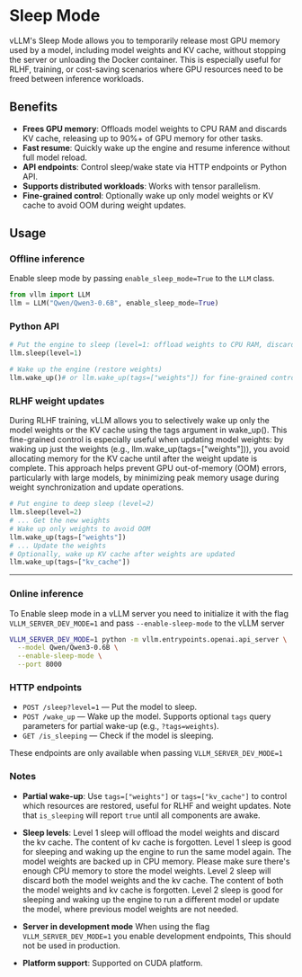 # Sleep Mode

vLLM's Sleep Mode allows you to temporarily release most GPU memory used by a model, including model weights and KV cache, without stopping the server or unloading the Docker container. This is especially useful for RLHF, training, or cost-saving scenarios where GPU resources need to be freed between inference workloads.

## Benefits

- **Frees GPU memory**: Offloads model weights to CPU RAM and discards KV cache, releasing up to 90%+ of GPU memory for other tasks.
- **Fast resume**: Quickly wake up the engine and resume inference without full model reload.
- **API endpoints**: Control sleep/wake state via HTTP endpoints or Python API.
- **Supports distributed workloads**: Works with tensor parallelism.
- **Fine-grained control**: Optionally wake up only model weights or KV cache to avoid OOM during weight updates.

## Usage

### Offline inference

Enable sleep mode by passing `enable_sleep_mode=True` to the `LLM` class.

```python
from vllm import LLM
llm = LLM("Qwen/Qwen3-0.6B", enable_sleep_mode=True)
```

### Python API

```python
# Put the engine to sleep (level=1: offload weights to CPU RAM, discard KV cache)
llm.sleep(level=1)

# Wake up the engine (restore weights)
llm.wake_up()# or llm.wake_up(tags=["weights"]) for fine-grained control
```

### RLHF weight updates

During RLHF training, vLLM allows you to selectively wake up only the model weights or the KV cache using the tags argument in wake_up(). This fine-grained control is especially useful when updating model weights: by waking up just the weights (e.g., llm.wake_up(tags=["weights"])), you avoid allocating memory for the KV cache until after the weight update is complete. This approach helps prevent GPU out-of-memory (OOM) errors, particularly with large models, by minimizing peak memory usage during weight synchronization and update operations.

```python
# Put engine to deep sleep (level=2)
llm.sleep(level=2)
# ... Get the new weights
# Wake up only weights to avoid OOM
llm.wake_up(tags=["weights"])
# ... Update the weights
# Optionally, wake up KV cache after weights are updated
llm.wake_up(tags=["kv_cache"])
```

---

### Online inference

To Enable sleep mode in a vLLM server you need to initialize it with the flag `VLLM_SERVER_DEV_MODE=1` and pass `--enable-sleep-mode` to the vLLM server

```bash
VLLM_SERVER_DEV_MODE=1 python -m vllm.entrypoints.openai.api_server \
  --model Qwen/Qwen3-0.6B \
  --enable-sleep-mode \
  --port 8000
```

### HTTP endpoints

- `POST /sleep?level=1` — Put the model to sleep.
- `POST /wake_up` — Wake up the model. Supports optional `tags` query parameters for partial wake-up (e.g., `?tags=weights`).
- `GET /is_sleeping` — Check if the model is sleeping.

These endpoints are only available when passing `VLLM_SERVER_DEV_MODE=1`

### Notes

- **Partial wake-up**: Use `tags=["weights"]` or `tags=["kv_cache"]` to control which resources are restored, useful for RLHF and weight updates. Note that `is_sleeping` will report `true` until all components are awake.

- **Sleep levels**: Level 1 sleep will offload the model weights and discard the kv cache. The content of kv cache is forgotten. Level 1 sleep is good for sleeping and waking up the engine to run the same model again. The model weights are backed up in CPU memory. Please make sure there's enough CPU memory to store the model weights. Level 2 sleep will discard both the model weights and the kv cache. The content of both the model weights and kv cache is forgotten. Level 2 sleep is good for sleeping and waking up the engine to run a different model or update the model, where previous model weights are not needed.

- **Server in development mode** When using the flag `VLLM_SERVER_DEV_MODE=1` you enable development endpoints, This should not be used in production.

- **Platform support**: Supported on CUDA platform.
